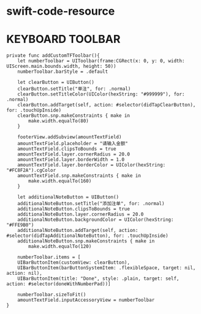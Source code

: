 # swift-code-resource

# KEYBOARD TOOLBAR
    private func addCustomTFToolbar(){
        let numberToolbar = UIToolbar(frame:CGRect(x: 0, y: 0, width: UIScreen.main.bounds.width, height: 50))
        numberToolbar.barStyle = .default
    
        let clearButton = UIButton()
        clearButton.setTitle("单注", for: .normal)
        clearButton.setTitleColor(UIColor(hexString: "#999999"), for: .normal)
        clearButton.addTarget(self, action: #selector(didTapClearButton), for: .touchUpInside)
        clearButton.snp.makeConstraints { make in
            make.width.equalTo(80)
        }

        footerView.addSubview(amountTextField)
        amountTextField.placeholder = "请输入金额"
        amountTextField.clipsToBounds = true
        amountTextField.layer.cornerRadius = 20.0
        amountTextField.layer.borderWidth = 1.0
        amountTextField.layer.borderColor = UIColor(hexString: "#FC8F2A").cgColor
        amountTextField.snp.makeConstraints { make in
            make.width.equalTo(160)
        }

        let additionalNoteButton = UIButton()
        additionalNoteButton.setTitle("添加注单", for: .normal)
        additionalNoteButton.clipsToBounds = true
        additionalNoteButton.layer.cornerRadius = 20.0
        additionalNoteButton.backgroundColor = UIColor(hexString: "#FFE9B0")
        additionalNoteButton.addTarget(self, action: #selector(didTapAdditionalNoteButton), for: .touchUpInside)
        additionalNoteButton.snp.makeConstraints { make in
            make.width.equalTo(120)
            
        numberToolbar.items = [
        UIBarButtonItem(customView: clearButton),
        UIBarButtonItem(barButtonSystemItem: .flexibleSpace, target: nil, action: nil),
        UIBarButtonItem(title: "Done", style: .plain, target: self, action: #selector(doneWithNumberPad))]
        
        numberToolbar.sizeToFit()
        amountTextField.inputAccessoryView = numberToolbar
    }
